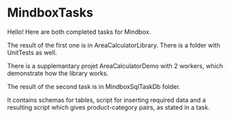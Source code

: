 # MindboxTasks

Hello! Here are both completed tasks for Mindbox. 

The result of the first one is in AreaCalculatorLibrary. There is a folder with UnitTests as well.

There is a supplemantary projet AreaCalculatorDemo with 2 workers, which demonstrate how the library works.

The result of the second task is in MindboxSqlTaskDb folder.

It contains schemas for tables, script for inserting required data and a 
resulting script which gives product-category pairs, as stated in a task.